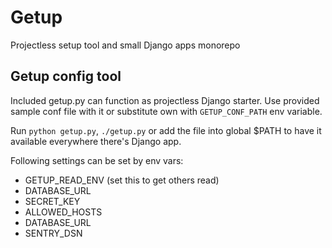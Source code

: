 
# Getup

Projectless setup tool and small Django apps monorepo

## Getup config tool

Included getup.py can function as projectless Django starter. Use provided sample conf file with it or substitute own with `GETUP_CONF_PATH` env variable.

Run `python getup.py`, `./getup.py` or add the file into global $PATH to have it available everywhere there's Django app.

Following settings can be set by env vars:

  - GETUP_READ_ENV (set this to get others read)
  - DATABASE_URL
  - SECRET_KEY
  - ALLOWED_HOSTS
  - DATABASE_URL
  - SENTRY_DSN
